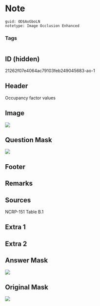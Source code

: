 # Note
```
guid: OD$AxGboLN
notetype: Image Occlusion Enhanced
```

### Tags
```
```

## ID (hidden)
21262f07e4064ac79103feb249045683-ao-1

## Header
Occupancy factor values

## Image
<img src="tmpg1ogih8j.png" />

## Question Mask
<img src="21262f07e4064ac79103feb249045683-ao-1-Q.svg" />

## Footer


## Remarks


## Sources
NCRP-151 Table B.1

## Extra 1


## Extra 2


## Answer Mask
<img src="21262f07e4064ac79103feb249045683-ao-1-A.svg" />

## Original Mask
<img src="21262f07e4064ac79103feb249045683-ao-O.svg">
